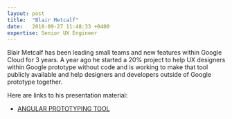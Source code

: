 ```yaml
---
layout: post
title:  "Blair Metcalf"
date:   2018-09-27 11:48:33 +0400
expertise: Senior UX Engineer
---
```


Blair Metcalf has been leading small teams and new features within Google Cloud for 3 years. A year ago he started a 20% project to help UX designers within Google prototype without code and is working to make that tool publicly available and help designers and developers outside of Google prototype together.

Here are links to his presentation material:

- [ANGULAR PROTOTYPING TOOL](https://devintxcontent.blob.core.windows.net/showcontent/AngularMix%20Presentations%202018/Angular%20Codesign.pdf)
